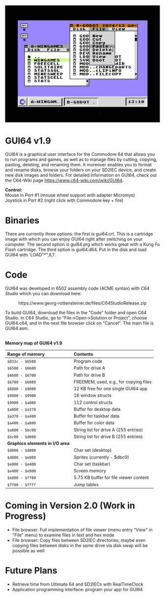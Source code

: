 ![alt text](https://github.com/WebFritzi/GUI64/blob/main/GUI64.png)

# GUI64 v1.9
GUI64 is a graphical user interface for the Commodore 64 that allows you to run programs and games, as well as to manage files by cutting, copying, pasting, deleting, and renaming them. It moreover enables you to format and rename disks, browse your folders on your SD2IEC device, and create new disk images and folders. For detailed information on GUI64, check out the C64-Wiki page https://www.c64-wiki.com/wiki/GUI64.

**Control:**<br>
Mouse in Port #1 (mouse wheel support with adapter Micromys)<br>
Joystick in Port #2 (right click with Commodore key + fire)

# Binaries
There are currently three options: the first is gui64.crt. This is a cartridge image with which you can enjoy GUI64 right after switching on your computer. The second option is gui64.prg which works great with a Kung Fu Flash cartridge. The third option is gui64.d64. Put in the disk and load GUI64 with 'LOAD"*",8,1'.

# Code
GUI64 was developed in 6502 assembly code (ACME syntax) with _C64 Studio_ which you can download here:<br>
<p align="center">https://www.georg-rottensteiner.de/files/C64StudioRelease.zip</p>
To build GUI64, download the files in the "Code" folder and open C64 Studio. In C64 Studio, go to "File->Open->Solution or Project", choose GUI64.c64, and in the next file browser click on "Cancel". The main file is GUI64.asm.<br><br>

**Memory map of GUI64 v1.9**

| Range of memory        | Contents                               |
| :---------------------- | :-------------------------------------- |
| ``$033c - $6500``      | Program code                           |
| ``$6500 - $6600``      | Path for drive A                       |
| ``$6600 - $6700``      | Path for drive B                       |
| ``$6700 - $6800``      | FREEMEM, used, e.g., for copying files |
| ``$6800 - $9800``      | 12 KB free for one single GUI64 app    |
| ``$9800 - $9900``      | 16 window structs                      |
| ``$9900 - $a000``      | 112 control structs                    |
| ``$a000 - $a370``      | Buffer for desktop data                |
| ``$a370 - $a400``      | Buffer for taskbar data                |
| ``$a400 - $a800``      | Buffer for color data                  |
| ``$a800 - $bc00``      | String list for drive A (255 entries)  |
| ``$bc00 - $d000``      | String list for drive B (255 entries)  |
| **Graphics elements in I/O area**                           |
| ``$d000 - $d800``      | Char set (desktop)                     |
| ``$d800 - $e000``      | Sprites (currently - $dbc0)            |
| ``$e000 - $e400``      | Char set (taskbar)                     |
| ``$e400 - $e800``      | Screen memory                          |
| ``$e800 - $ff00``      | 5.75 KB buffer for file viewer content |
| ``$ff00 - $ffff``      | Jump tables                            |


# Coming in Version 2.0 (Work in Progress)
* File browser: Full implementation of file viewer (menu entry "View" in "File" menu) to examine files in text and hex mode
* File browser: Copy files between SD2IEC directories; maybe even copying files between disks in the same drive via disk swap will be possible as well

# Future Plans
* Retrieve time from Ultimate 64 and SD2IECs with RealTimeClock
* Application programming interface: program your app for GUI64
